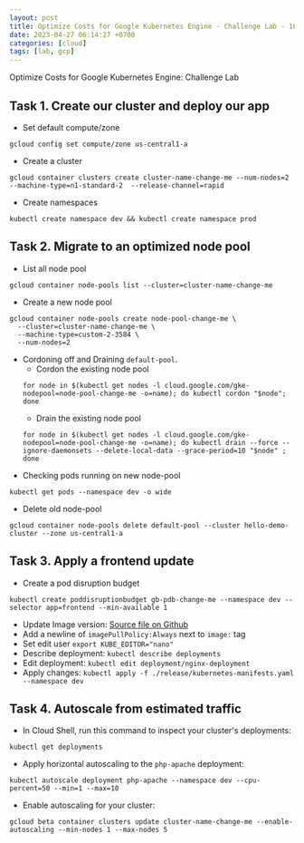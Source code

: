 ```yaml
---
layout: post
title: Optimize Costs for Google Kubernetes Engine - Challenge Lab - 16390
date: 2023-04-27 06:14:27 +0700
categories: [cloud]
tags: [lab, gcp]
---
```


Optimize Costs for Google Kubernetes Engine: Challenge Lab

## Task 1. Create our cluster and deploy our app

- Set default compute/zone

```
gcloud config set compute/zone us-central1-a
```

- Create a cluster

```
gcloud container clusters create cluster-name-change-me --num-nodes=2 --machine-type=n1-standard-2  --release-channel=rapid

```

- Create namespaces

```
kubectl create namespace dev && kubectl create namespace prod
```

## Task 2. Migrate to an optimized node pool

- List all node pool

```
gcloud container node-pools list --cluster=cluster-name-change-me
```

- Create a new node pool

```
gcloud container node-pools create node-pool-change-me \
  --cluster=cluster-name-change-me \
  --machine-type=custom-2-3584 \
  --num-nodes=2
```

- Cordoning off and Draining `default-pool`.
  - Cordon the existing node pool
  ```
  for node in $(kubectl get nodes -l cloud.google.com/gke-nodepool=node-pool-change-me -o=name); do kubectl cordon "$node"; done
  ```
  - Drain the existing node pool
  ```
  for node in $(kubectl get nodes -l cloud.google.com/gke-nodepool=node-pool-change-me -o=name); do kubectl drain --force --ignore-daemonsets --delete-local-data --grace-period=10 "$node" ; done
  ```
- Checking pods running on new node-pool

```
kubectl get pods --namespace dev -o wide
```

- Delete old node-pool

```
gcloud container node-pools delete default-pool --cluster hello-demo-cluster --zone us-central1-a
```

## Task 3. Apply a frontend update

- Create a pod disruption budget

```
kubectl create poddisruptionbudget gb-pdb-change-me --namespace dev --selector app=frontend --min-available 1
```

- Update Image version: [Source file on Github](https://github.com/GoogleCloudPlatform/microservices-demo/blob/main/release/kubernetes-manifests.yaml#L258)
- Add a newline of `imagePullPolicy:Always` next to `image:` tag
- Set edit user `export KUBE_EDITOR="nano"`
- Describe deployment: `kubectl describe deployments`
- Edit deployment: `kubectl edit deployment/nginx-deployment`
- Apply changes: `kubectl apply -f ./release/kubernetes-manifests.yaml --namespace dev`

## Task 4. Autoscale from estimated traffic

- In Cloud Shell, run this command to inspect your cluster's deployments:

```
kubectl get deployments
```

- Apply horizontal autoscaling to the `php-apache` deployment:

```
kubectl autoscale deployment php-apache --namespace dev --cpu-percent=50 --min=1 --max=10
```

- Enable autoscaling for your cluster:

```
gcloud beta container clusters update cluster-name-change-me --enable-autoscaling --min-nodes 1 --max-nodes 5
```
